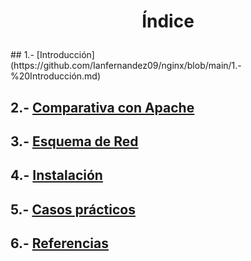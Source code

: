 <h1><p align=center> Índice </p></h1>
## 1.- [Introducción](https://github.com/Ianfernandez09/nginx/blob/main/1.-%20Introducción.md)

## 2.- [Comparativa con Apache](https://github.com/Ianfernandez09/nginx/blob/main/2-%20Comparativa%20con%20Apache2.md)

## 3.- [Esquema de Red](https://github.com/Ianfernandez09/nginx/blob/main/3-%20Esquema%20de%20Red.PNG)

## 4.- [Instalación](https://github.com/Ianfernandez09/nginx/blob/main/4-%20Instalación.md)

## 5.- [Casos prácticos](https://github.com/Ianfernandez09/nginx/blob/main/5-%20Casos%20Prácticos.md)

## 6.- [Referencias]()